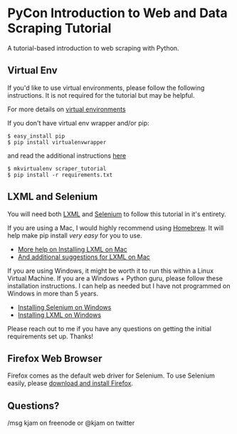 PyCon Introduction to Web and Data Scraping Tutorial
===========================================

A tutorial-based introduction to web scraping with Python. 

Virtual Env
------------

If you'd like to use virtual environments, please follow the following instructions. It is not required for the tutorial but may be helpful.

For more details on [virtual environments](http://www.doughellmann.com/projects/virtualenvwrapper/)

If you don't have virtual env wrapper and/or pip: 
    
    $ easy_install pip
    $ pip install virtualenvwrapper
    
and read the additional instructions [here](http://virtualenvwrapper.readthedocs.org/en/latest/install.html)


    $ mkvirtualenv scraper_tutorial
    $ pip install -r requirements.txt


LXML and Selenium
-------------------------
You will need both [LXML](http://lxml.de/) and [Selenium](http://selenium-python.readthedocs.org/en/latest/index.html) to follow this tutorial in it's entirety.

If you are using a Mac, I would highly recommend using [Homebrew](http://brew.sh/). It will help make pip install *very easy* for you to use.
  * [More help on Installing LXML on Mac](http://lxml.de/installation.html#installation)
  * [And additional suggestions for LXML on Mac](http://stackoverflow.com/questions/1277124/how-do-you-install-lxml-on-os-x-leopard-without-using-macports-or-fink)

If you are using Windows, it might be worth it to run this within a Linux Virtual Machine. If you are a Windows + Python guru, please follow these installation instructions. I can help as needed but I have not programmed on Windows in more than 5 years.
  * [Installing Selenium on Windows](http://selenium-python.readthedocs.org/en/latest/installation.html#detailed-instructions-for-windows-users)
  * [Installing LXML on Windows](http://lxml.de/installation.html#ms-windows)

Please reach out to me if you have any questions on getting the initial requirements set up. Thanks!


Firefox Web Browser
---------------------

Firefox comes as the default web driver for Selenium. To use Selenium easily, please [download and install Firefox](http://www.mozilla.org/en-US/firefox/new/).


Questions?
----------
/msg kjam on freenode or @kjam on twitter

